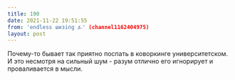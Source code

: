 ```yaml
---
title: 190
date: 2021-11-22 19:51:55
from: 'endless шизing ⍼' (channel1162404975)
layout: post
---
```


Почему-то бывает так приятно поспать в коворкинге университетском. И это несмотря на сильный шум - разум отлично его игнорирует и проваливается в мысли.
